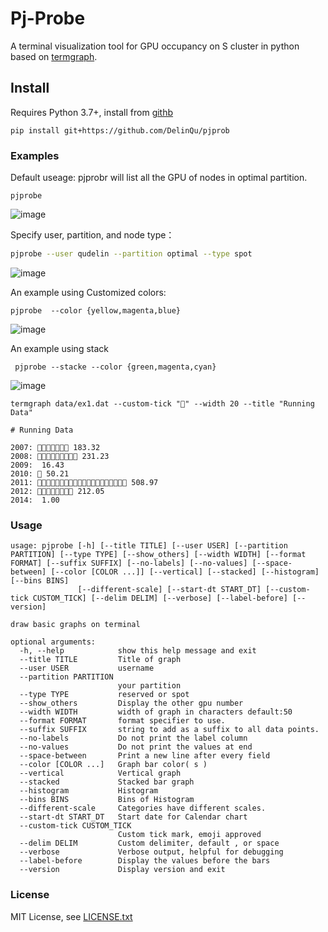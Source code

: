 # Pj-Probe
A terminal visualization tool for GPU occupancy on S cluster in python based on [termgraph](https://github.com/mkaz/termgraph).


## Install
Requires Python 3.7+, install from [githb](https://github.com/DelinQu/pjprob)

```
pip install git+https://github.com/DelinQu/pjprob
```


### Examples

Default useage: pjprobr will list all the GPU of nodes in optimal partition.
```
pjprobe
```
![image](https://user-images.githubusercontent.com/60593268/201833629-168b2569-f4c9-4799-a3aa-b999690ae64f.png)

Specify user, partition, and node type：

```bash
pjprobe --user qudelin --partition optimal --type spot
```
![image](https://user-images.githubusercontent.com/60593268/201835089-6b8f0c2c-5d48-47a2-9e53-e186ca7c74ff.png)


An example using Customized colors:

```
pjprobe  --color {yellow,magenta,blue} 
```
![image](https://user-images.githubusercontent.com/60593268/201835709-d2cca610-5edf-49c2-b19e-3a0352d67995.png)


An example using stack 
```
 pjprobe --stacke --color {green,magenta,cyan} 
```
![image](https://user-images.githubusercontent.com/60593268/201836303-5c38a2a0-3d92-460d-b833-52ea022daab7.png)


```
termgraph data/ex1.dat --custom-tick "🏃" --width 20 --title "Running Data"

# Running Data

2007: 🏃🏃🏃🏃🏃🏃🏃 183.32
2008: 🏃🏃🏃🏃🏃🏃🏃🏃🏃 231.23
2009:  16.43
2010: 🏃 50.21
2011: 🏃🏃🏃🏃🏃🏃🏃🏃🏃🏃🏃🏃🏃🏃🏃🏃🏃🏃🏃🏃 508.97
2012: 🏃🏃🏃🏃🏃🏃🏃🏃 212.05
2014:  1.00

```

### Usage
```
usage: pjprobe [-h] [--title TITLE] [--user USER] [--partition PARTITION] [--type TYPE] [--show_others] [--width WIDTH] [--format FORMAT] [--suffix SUFFIX] [--no-labels] [--no-values] [--space-between] [--color [COLOR ...]] [--vertical] [--stacked] [--histogram] [--bins BINS]
               [--different-scale] [--start-dt START_DT] [--custom-tick CUSTOM_TICK] [--delim DELIM] [--verbose] [--label-before] [--version]

draw basic graphs on terminal

optional arguments:
  -h, --help            show this help message and exit
  --title TITLE         Title of graph
  --user USER           username
  --partition PARTITION
                        your partition
  --type TYPE           reserved or spot
  --show_others         Display the other gpu number
  --width WIDTH         width of graph in characters default:50
  --format FORMAT       format specifier to use.
  --suffix SUFFIX       string to add as a suffix to all data points.
  --no-labels           Do not print the label column
  --no-values           Do not print the values at end
  --space-between       Print a new line after every field
  --color [COLOR ...]   Graph bar color( s )
  --vertical            Vertical graph
  --stacked             Stacked bar graph
  --histogram           Histogram
  --bins BINS           Bins of Histogram
  --different-scale     Categories have different scales.
  --start-dt START_DT   Start date for Calendar chart
  --custom-tick CUSTOM_TICK
                        Custom tick mark, emoji approved
  --delim DELIM         Custom delimiter, default , or space
  --verbose             Verbose output, helpful for debugging
  --label-before        Display the values before the bars
  --version             Display version and exit
```


### License

MIT License, see [LICENSE.txt](LICENSE.txt)


